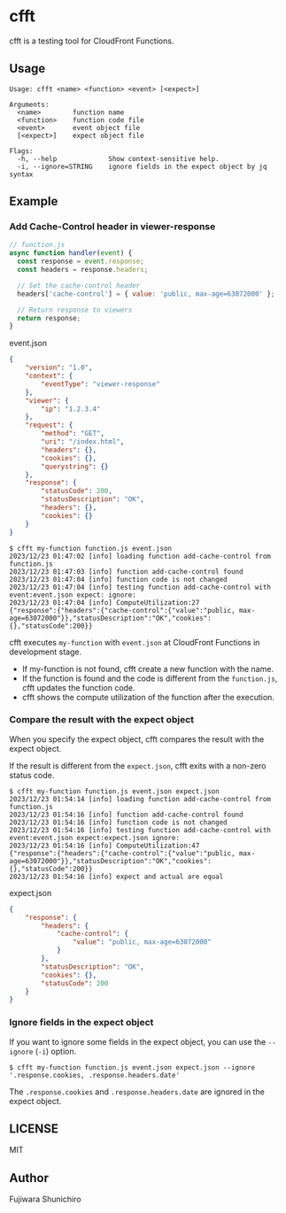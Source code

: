 # cfft

cfft is a testing tool for CloudFront Functions.

## Usage

```
Usage: cfft <name> <function> <event> [<expect>]

Arguments:
  <name>        function name
  <function>    function code file
  <event>       event object file
  [<expect>]    expect object file

Flags:
  -h, --help             Show context-sensitive help.
  -i, --ignore=STRING    ignore fields in the expect object by jq syntax
```

## Example

### Add Cache-Control header in viewer-response

```js
// function.js
async function handler(event) {
  const response = event.response;
  const headers = response.headers;

  // Set the cache-control header
  headers['cache-control'] = { value: 'public, max-age=63072000' };

  // Return response to viewers
  return response;
}
```

event.json
```json
{
    "version": "1.0",
    "context": {
        "eventType": "viewer-response"
    },
    "viewer": {
        "ip": "1.2.3.4"
    },
    "request": {
        "method": "GET",
        "uri": "/index.html",
        "headers": {},
        "cookies": {},
        "querystring": {}
    },
    "response": {
        "statusCode": 200,
        "statusDescription": "OK",
        "headers": {},
        "cookies": {}
    }
}
```

```console
$ cfft my-function function.js event.json
2023/12/23 01:47:02 [info] loading function add-cache-control from function.js
2023/12/23 01:47:03 [info] function add-cache-control found
2023/12/23 01:47:04 [info] function code is not changed
2023/12/23 01:47:04 [info] testing function add-cache-control with event:event.json expect: ignore:
2023/12/23 01:47:04 [info] ComputeUtilization:27
{"response":{"headers":{"cache-control":{"value":"public, max-age=63072000"}},"statusDescription":"OK","cookies":{},"statusCode":200}}
```

cfft executes `my-function` with `event.json` at CloudFront Functions in development stage.

- If my-function is not found, cfft create a new function with the name.
- If the function is found and the code is different from the `function.js`, cfft updates the function code.
- cfft shows the compute utilization of the function after the execution.

### Compare the result with the expect object

When you specify the expect object, cfft compares the result with the expect object.

If the result is different from the `expect.json`, cfft exits with a non-zero status code.

```console
$ cfft my-function function.js event.json expect.json
2023/12/23 01:54:14 [info] loading function add-cache-control from function.js
2023/12/23 01:54:16 [info] function add-cache-control found
2023/12/23 01:54:16 [info] function code is not changed
2023/12/23 01:54:16 [info] testing function add-cache-control with event:event.json expect:expect.json ignore:
2023/12/23 01:54:16 [info] ComputeUtilization:47
{"response":{"headers":{"cache-control":{"value":"public, max-age=63072000"}},"statusDescription":"OK","cookies":{},"statusCode":200}}
2023/12/23 01:54:16 [info] expect and actual are equal
```

expect.json
```json
{
    "response": {
        "headers": {
            "cache-control": {
                "value": "public, max-age=63072000"
            }
        },
        "statusDescription": "OK",
        "cookies": {},
        "statusCode": 200
    }
}
```

### Ignore fields in the expect object

If you want to ignore some fields in the expect object, you can use the `--ignore` (`-i`) option.

```console
$ cfft my-function function.js event.json expect.json --ignore '.response.cookies, .response.headers.date'
```

The `.response.cookies` and `.response.headers.date` are ignored in the expect object.


## LICENSE

MIT

## Author

Fujiwara Shunichiro
